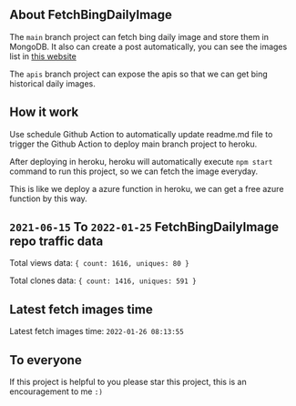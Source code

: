 ## About FetchBingDailyImage

The `main` branch project can fetch bing daily image and store them in MongoDB.
It also can create a post automatically, you can see the images list in [this website](https://oursalbum.netlify.app)

The `apis` branch project can expose the apis so that we can get bing historical daily images.

## How it work

Use schedule Github Action to automatically update readme.md file to trigger the Github Action to deploy main branch project to heroku.

After deploying in heroku, heroku will automatically execute `npm start` command to run this project, so we can fetch the image everyday.

This is like we deploy a azure function in heroku, we can get a free azure function by this way.

## `2021-06-15` To `2022-01-25` FetchBingDailyImage repo traffic data

Total views data: `{ count: 1616, uniques: 80 }`

Total clones data: `{ count: 1416, uniques: 591 }`

## Latest fetch images time

Latest fetch images time: `2022-01-26 08:13:55`

## To everyone

If this project is helpful to you please star this project, this is an encouragement to me `:)`



